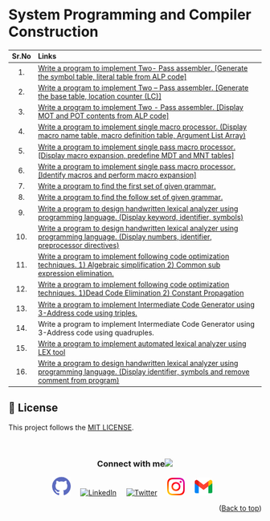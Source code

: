 # System Programming and Compiler Construction

| Sr.No | Links |
| :---: | :--- |
| 1. | [Write a program to implement Two- Pass assembler. [Generate the symbol table, literal table from ALP code]](./Two%20Pass%20Assembler/) |
| 2. | [Write a program to implement Two – Pass assembler. [Generate the base table, location counter (LC)]](./Two%20Pass%20Assembler/) |
| 3. | [Write a program to implement Two - Pass assembler. [Display MOT and POT contents from ALP code]](./Two%20Pass%20Assembler/)
| 4. | [Write a program to implement single macro processor. (Display macro name table, macro definition table, Argument List Array)](./Single%20Macro%20Processor.%20(Display%20MNT%2C%20MDT%2C%20ALA)/) |
| 5. | [Write a program to implement single pass macro processor. [Display macro expansion, predefine MDT and MNT tables]](./Single%20Macro%20Processor.%20(Display%20MNT%2C%20MDT%2C%20ALA)/) |
| 6. | [Write a program to implement single pass macro processor. [Identify macros and perform macro expansion]](./Single%20Macro%20Processor.%20(Display%20MNT%2C%20MDT%2C%20ALA)/) |
| 7. | [Write a program to find the first set of given grammar.](./First%20Set%20of%20Grammar/) |
| 8. | [Write a program to find the follow set of given grammar.](./Follow%20Set%20of%20Grammar/) |
| 9. | [Write a program to design handwritten lexical analyzer using programming  language. (Display keyword, identifier, symbols)](./Lexical%20Analyzer%20(Display%20keyword%2C%20identifier%2C%20symbols)/) |
| 10. | [Write a program to design handwritten lexical analyzer using programming  language. (Display numbers, identifier, preprocessor directives)](./Lexical%20Analyzer%20(Display%20numbers%2C%20identifier%2C%20preprocessor%20directives)/) |
| 11. | [Write a program to implement following code optimization techniques. 1) Algebraic simplification 2) Common sub expression elimination.](./Code%20Optimization%20Techniques/) |
| 12. | [Write a program to implement following code optimization techniques. 1)Dead Code Elimination 2) Constant Propagation](./Code%20Optimization%20Techniques/) |
| 13. | [Write a program to implement Intermediate Code Generator using 3-Address code using triples.](./Intermediate%20Code%20Generator%20using%203-Address%20code%20using%20triples/) |
| 14. | Write a program to implement Intermediate Code Generator using 3-Address code using quadruples. |
| 15. | [Write a program to implement automated lexical analyzer using LEX tool](./Lexical%20Analyzer%20using%20LEX%20Tool/) |
| 16. | [Write a program to design handwritten lexical analyzer using programming  language. (Display identifier, symbols and remove comment from program)](./Lexical%20Analyzer%20(Display%20identifier%2C%20symbols%20and%20remove%20comment%20from%20program)/) |


## 🪪 License
This project follows the [MIT LICENSE](https://choosealicense.com/licenses/mit/).

<br />

<div align="center">
<h3> Connect with me<a href="https://gifyu.com/image/Zy2f"><img src="https://github.com/milaan9/milaan9/blob/main/Handshake.gif" width="50px"></a>
</h3> 
<p align="center">
    <a href="https://www.github.com/himanshu-03" target="_blank" rel="noreferrer"><img alt="Github" width="37px" src="https://github.com/himanshu-03/himanshu-03/raw/main/assets/socials/github.png"></a> &nbsp&nbsp&nbsp
    <a href="https://www.linkedin.com/in/agarwal-himanshu" target="_blank"><img alt="LinkedIn" width="35px" src="https://cdn.iconscout.com/icon/free/png-512/free-linkedin-189-721962.png?f=webp&w=256"></a> &nbsp&nbsp&nbsp
    <a href="https://twitter.com/hiimanshu_03" target="_blank"><img alt="Twitter" width="35px" src="https://freelogopng.com/images/all_img/1690643777twitter-x%20logo-png-white.png"></a> &nbsp&nbsp&nbsp
    <a href="https://www.instagram.com/_._hiimanshu_._" target="_blank"><img alt="Instagram" width="35px" src="https://github.com/himanshu-03/himanshu-03/raw/main/assets/socials/instagram.png"></a> &nbsp&nbsp&nbsp
    <a href="mailto:himanshuaaagarwal2002@gmail.com" target="_blank"><img alt="Gmail" width="35px" src="https://github.com/himanshu-03/himanshu-03/raw/main/assets/socials/gmail.png"></a>&nbsp&nbsp&nbsp
<p align="right">(<a href="#top">Back to top</a>)</p>
</p> 

